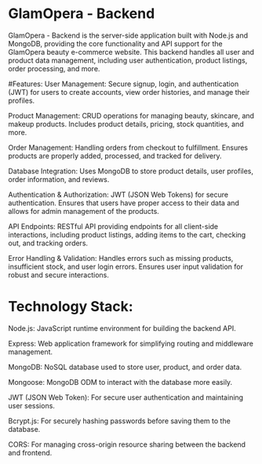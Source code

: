 # GlamOpera - Backend
GlamOpera - Backend is the server-side application built with Node.js and MongoDB, providing the core functionality and API support for the GlamOpera beauty e-commerce website. This backend handles all user and product data management, including user authentication, product listings, order processing, and more.

#Features:
User Management: Secure signup, login, and authentication (JWT) for users to create accounts, view order histories, and manage their profiles.

Product Management: CRUD operations for managing beauty, skincare, and makeup products. Includes product details, pricing, stock quantities, and more.

Order Management: Handling orders from checkout to fulfillment. Ensures products are properly added, processed, and tracked for delivery.

Database Integration: Uses MongoDB to store product details, user profiles, order information, and reviews.

Authentication & Authorization: JWT (JSON Web Tokens) for secure authentication. Ensures that users have proper access to their data and allows for admin management of the products.

API Endpoints: RESTful API providing endpoints for all client-side interactions, including product listings, adding items to the cart, checking out, and tracking orders.

Error Handling & Validation: Handles errors such as missing products, insufficient stock, and user login errors. Ensures user input validation for robust and secure interactions.

# Technology Stack:
Node.js: JavaScript runtime environment for building the backend API.

Express: Web application framework for simplifying routing and middleware management.

MongoDB: NoSQL database used to store user, product, and order data.

Mongoose: MongoDB ODM to interact with the database more easily.

JWT (JSON Web Token): For secure user authentication and maintaining user sessions.

Bcrypt.js: For securely hashing passwords before saving them to the database.

CORS: For managing cross-origin resource sharing between the backend and frontend.
